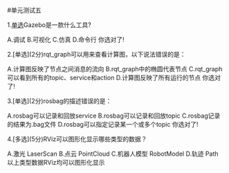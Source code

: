 #单元测试五
<quiz>
    <question>
        <p>1.[单选](2分)Gazebo是一款什么工具?</p>
        <answer>A.调试</answer>
        <answer>B.可视化</answer>
        <answer correct>C.仿真</answer>
        <answer>D.命令行</answer>
        <explanation>你选对了!</explanation>
    </question>
</quiz>

<quiz>
    <question>
        <p>2.[单选](2分)rqt_graph可以用来查看计算图，以下说法错误的是：</p>
        <answer>A.计算图反映了节点之间消息的流向</answer>
        <answer>B.rqt_graph中的椭圆代表节点</answer>
        <answer correct>C.rqt_graph可以看到所有的topic、service和action</answer>
        <answer>D.计算图反映了所有运行的节点</answer>
        <explanation>你选对了!</explanation>
    </question>
</quiz>

<quiz>
    <question>
        <p>3.[单选](2分)rosbag的描述错误的是：</p>
        <answer correct>A.rosbag可以记录和回放service</answer>
        <answer>B.rosbag可以记录和回放topic</answer>
        <answer>C.rosbag记录的结果为.bag文件</answer>
        <answer>D.rosbag可以指定记录某一个或多个topic</answer>
        <explanation>你选对了!</explanation>
    </question>
</quiz>

<quiz>
    <question multiple>
        <p>4.[多选](5分)RViz可以图形化显示哪些类型的数据？</p>
        <answer correct>A.激光 LaserScan</answer>
        <answer correct>B.点云 PointCloud</answer>
        <answer correct>C.机器人模型 RobotModel</answer>
        <answer correct>D.轨迹 Path</answer>
        <explanation> 以上类型数据RViz均可以图形化显示</explanation>
    </question>
</quiz>

